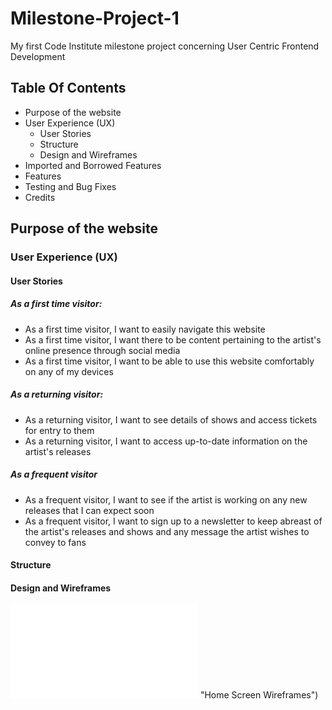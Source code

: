 # Milestone-Project-1
My first Code Institute milestone project concerning User Centric Frontend Development

## Table Of Contents
- Purpose of the website
- User Experience (UX)
    - User Stories
    - Structure
    - Design and Wireframes
- Imported and Borrowed Features
- Features
- Testing and Bug Fixes
- Credits

## Purpose of the website
### User Experience (UX)
#### User Stories
##### As a first time visitor:
- As a first time visitor, I want to easily navigate this website
- As a first time visitor, I want there to be content pertaining to the artist's online presence through social media
- As a first time visitor, I want to be able to use this website comfortably on any of my devices

##### As a returning visitor:
- As a returning visitor, I want to see details of shows and access tickets for entry to them
- As a returning visitor, I want to access up-to-date information on the artist's releases

##### As a frequent visitor
- As a frequent visitor, I want to see if the artist is working on any new releases that I can expect soon
- As a frequent visitor, I want to sign up to a newsletter to keep abreast of the artist's releases and shows and any message the artist wishes to convey to fans

#### Structure


#### Design and Wireframes
![My home sreen wireframes](assets/wireframes/home_wireframes.pdf) "Home Screen Wireframes")